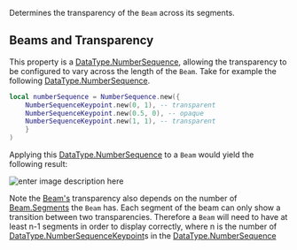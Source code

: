 Determines the transparency of the `Beam` across its segments.

## Beams and Transparency

This property is a [DataType.NumberSequence](https://developer.roblox.com/search#stq=NumberSequence), allowing the transparency to be configured to vary across the length of the `Beam`. Take for example the following [DataType.NumberSequence](https://developer.roblox.com/search#stq=NumberSequence).

```lua
local numberSequence = NumberSequence.new({
	NumberSequenceKeypoint.new(0, 1), -- transparent
	NumberSequenceKeypoint.new(0.5, 0), -- opaque
	NumberSequenceKeypoint.new(1, 1), -- transparent
	}
)
```

Applying this [DataType.NumberSequence](https://developer.roblox.com/search#stq=NumberSequence) to a `Beam` would yield the following result:

![enter image description here][1]

Note the [Beam's](https://developer.roblox.com/api-reference/class/Beam) transparency also depends on the number of [Beam.Segments](https://developer.roblox.com/api-reference/property/Beam/Segments) the `Beam` has. Each segment of the beam can only show a transition between two transparencies. Therefore a `Beam` will need to have at least n-1 segments in order to display correctly, where n is the number of [DataType.NumberSequenceKeypoint](https://developer.roblox.com/search#stq=NumberSequenceKeypoint)s in the [DataType.NumberSequence](https://developer.roblox.com/search#stq=NumberSequence)

[1]: https://developer.roblox.com/assets/bltb919bbb4d83c7ba8/BeamTransparency.png